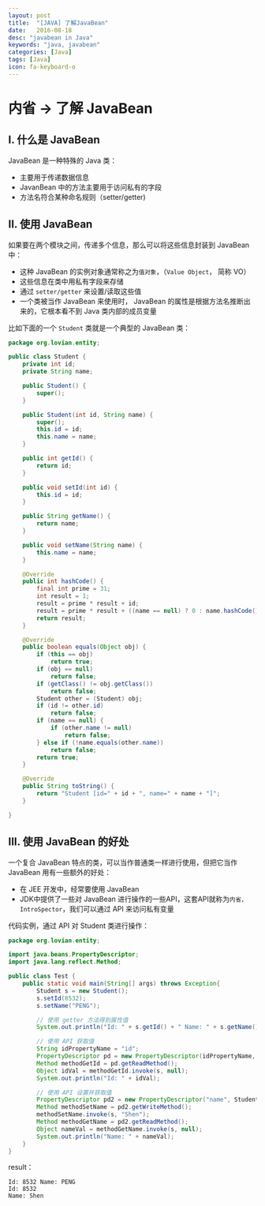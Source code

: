 ```yaml
---
layout: post
title:  "[JAVA] 了解JavaBean"
date:   2016-08-18
desc: "javabean in Java"
keywords: "java, javabean"
categories: [Java]
tags: [Java]
icon: fa-keyboard-o
---
```


# 内省 -> 了解 JavaBean

## I. 什么是 JavaBean

JavaBean 是一种特殊的 Java 类：

-	主要用于传递数据信息
-	JavanBean 中的方法主要用于访问私有的字段
-	方法名符合某种命名规则（setter/getter)


## II. 使用 JavaBean

如果要在两个模块之间，传递多个信息，那么可以将这些信息封装到 JavaBean 中：

-	这种 JavaBean 的实例对象通常称之为```值对象```，（```Value Object```， 简称 VO）
-	这些信息在类中用私有字段来存储
-	通过 ```setter/getter``` 来设置/读取这些值
-	一个类被当作 JavaBean 来使用时， JavaBean 的属性是根据方法名推断出来的，它根本看不到 Java 类内部的成员变量


比如下面的一个 ```Student``` 类就是一个典型的 JavaBean 类：

```java
package org.lovian.entity;

public class Student {
	private int id;
	private String name;

	public Student() {
		super();
	}

	public Student(int id, String name) {
		super();
		this.id = id;
		this.name = name;
	}

	public int getId() {
		return id;
	}

	public void setId(int id) {
		this.id = id;
	}

	public String getName() {
		return name;
	}

	public void setName(String name) {
		this.name = name;
	}

	@Override
	public int hashCode() {
		final int prime = 31;
		int result = 1;
		result = prime * result + id;
		result = prime * result + ((name == null) ? 0 : name.hashCode());
		return result;
	}

	@Override
	public boolean equals(Object obj) {
		if (this == obj)
			return true;
		if (obj == null)
			return false;
		if (getClass() != obj.getClass())
			return false;
		Student other = (Student) obj;
		if (id != other.id)
			return false;
		if (name == null) {
			if (other.name != null)
				return false;
		} else if (!name.equals(other.name))
			return false;
		return true;
	}

	@Override
	public String toString() {
		return "Student [id=" + id + ", name=" + name + "]";
	}

}
```

## III. 使用 JavaBean 的好处

一个复合 JavaBean 特点的类，可以当作普通类一样进行使用，但把它当作 JavaBean 用有一些额外的好处：

-	在 JEE 开发中，经常要使用 JavaBean
-	JDK中提供了一些对 JavaBean 进行操作的一些API，这套API就称为```内省， IntroSpector```，我们可以通过 API 来访问私有变量

代码实例，通过 API 对 Student 类进行操作：

```java
package org.lovian.entity;

import java.beans.PropertyDescriptor;
import java.lang.reflect.Method;

public class Test {
	public static void main(String[] args) throws Exception{
		Student s = new Student();
		s.setId(8532);
		s.setName("PENG");

		// 使用 getter 方法得到属性值
		System.out.println("Id: " + s.getId() + " Name: " + s.getName());

		// 使用 API 获取值
		String idPropertyName = "id";
		PropertyDescriptor pd = new PropertyDescriptor(idPropertyName, s.getClass());
		Method methodGetId = pd.getReadMethod();
		Object idVal = methodGetId.invoke(s, null);
		System.out.println("Id: " + idVal);

		// 使用 API 设置并获取值
		PropertyDescriptor pd2 = new PropertyDescriptor("name", Student.class);
		Method methodSetName = pd2.getWriteMethod();
		methodSetName.invoke(s, "Shen");
		Method methodGetName = pd2.getReadMethod();
		Object nameVal = methodGetName.invoke(s, null);
		System.out.println("Name: " + nameVal);
	}
}
```

result：

```
Id: 8532 Name: PENG
Id: 8532
Name: Shen
```
